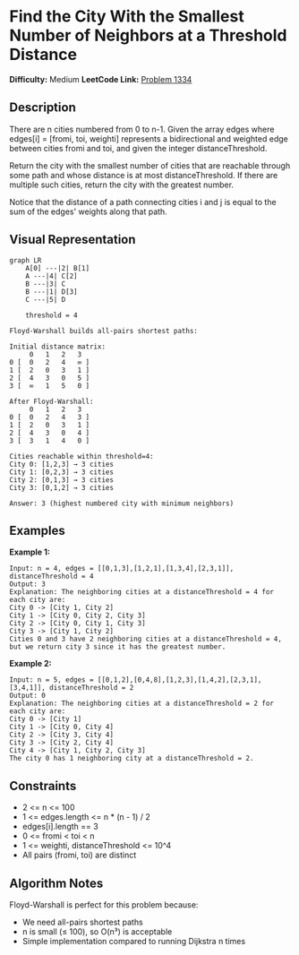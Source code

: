 # Find the City With the Smallest Number of Neighbors at a Threshold Distance

**Difficulty:** Medium
**LeetCode Link:** [Problem 1334](https://leetcode.com/problems/find-the-city-with-the-smallest-number-of-neighbors-at-a-threshold-distance/)

## Description
There are n cities numbered from 0 to n-1. Given the array edges where edges[i] = [fromi, toi, weighti] represents a bidirectional and weighted edge between cities fromi and toi, and given the integer distanceThreshold.

Return the city with the smallest number of cities that are reachable through some path and whose distance is at most distanceThreshold. If there are multiple such cities, return the city with the greatest number.

Notice that the distance of a path connecting cities i and j is equal to the sum of the edges' weights along that path.

## Visual Representation

```mermaid
graph LR
    A[0] ---|2| B[1]
    A ---|4| C[2]
    B ---|3| C
    B ---|1| D[3]
    C ---|5| D

    threshold = 4
```

```
Floyd-Warshall builds all-pairs shortest paths:

Initial distance matrix:
     0   1   2   3
0 [  0   2   4   ∞ ]
1 [  2   0   3   1 ]
2 [  4   3   0   5 ]
3 [  ∞   1   5   0 ]

After Floyd-Warshall:
     0   1   2   3
0 [  0   2   4   3 ]
1 [  2   0   3   1 ]
2 [  4   3   0   4 ]
3 [  3   1   4   0 ]

Cities reachable within threshold=4:
City 0: [1,2,3] → 3 cities
City 1: [0,2,3] → 3 cities
City 2: [0,1,3] → 3 cities
City 3: [0,1,2] → 3 cities

Answer: 3 (highest numbered city with minimum neighbors)
```

## Examples

**Example 1:**
```
Input: n = 4, edges = [[0,1,3],[1,2,1],[1,3,4],[2,3,1]], distanceThreshold = 4
Output: 3
Explanation: The neighboring cities at a distanceThreshold = 4 for each city are:
City 0 -> [City 1, City 2]
City 1 -> [City 0, City 2, City 3]
City 2 -> [City 0, City 1, City 3]
City 3 -> [City 1, City 2]
Cities 0 and 3 have 2 neighboring cities at a distanceThreshold = 4, but we return city 3 since it has the greatest number.
```

**Example 2:**
```
Input: n = 5, edges = [[0,1,2],[0,4,8],[1,2,3],[1,4,2],[2,3,1],[3,4,1]], distanceThreshold = 2
Output: 0
Explanation: The neighboring cities at a distanceThreshold = 2 for each city are:
City 0 -> [City 1]
City 1 -> [City 0, City 4]
City 2 -> [City 3, City 4]
City 3 -> [City 2, City 4]
City 4 -> [City 1, City 2, City 3]
The city 0 has 1 neighboring city at a distanceThreshold = 2.
```

## Constraints
- 2 <= n <= 100
- 1 <= edges.length <= n * (n - 1) / 2
- edges[i].length == 3
- 0 <= fromi < toi < n
- 1 <= weighti, distanceThreshold <= 10^4
- All pairs (fromi, toi) are distinct

## Algorithm Notes
Floyd-Warshall is perfect for this problem because:
- We need all-pairs shortest paths
- n is small (≤ 100), so O(n³) is acceptable
- Simple implementation compared to running Dijkstra n times
